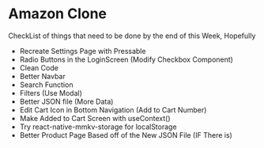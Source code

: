 # Amazon Clone
CheckList of things that need to be done by the end of this Week, Hopefully
- Recreate Settings Page with Pressable
- Radio Buttons in the LoginScreen (Modify Checkbox Component)
- Clean Code
- Better Navbar
- Search Function
- Filters (Use Modal)
- Better JSON file (More Data)
- Edit Cart Icon in Bottom Navigation (Add to Cart Number)
- Make Added to Cart Screen with useContext()
- Try react-native-mmkv-storage for localStorage
- Better Product Page Based off of the New JSON File (IF There is)
